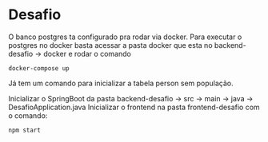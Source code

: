 # Desafio

O banco postgres ta configurado pra rodar via docker.
Para executar o postgres no docker basta acessar a pasta docker que esta no backend-desafio -> docker e rodar o comando

```
docker-compose up
```

Já tem um comando para inicializar a tabela person sem população.

Inicializar o SpringBoot da pasta backend-desafio -> src -> main -> java -> DesafioApplication.java
Inicializar o frontend na pasta frontend-desafio com o comando:
```
npm start
```
